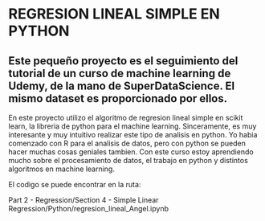 # REGRESION LINEAL SIMPLE EN PYTHON

## Este pequeño proyecto es el seguimiento del tutorial de un curso de machine learning de Udemy, de la mano de SuperDataScience. El mismo dataset es proporcionado por ellos.

En este proyecto utilizo el algoritmo de regresion lineal simple en scikit learn, la libreria de python para el machine learning. Sinceramente, es muy interesante y muy intuitivo realizar este tipo de analisis en python. 
Yo habia comenzado con R para el analisis de datos, pero con python se pueden hacer muchas cosas geniales tambien. 
Con este curso estoy aprendiendo mucho sobre el procesamiento de datos, el trabajo en python y distintos algoritmos en machine learning.

El codigo se puede encontrar en la ruta:

Part 2 - Regression/Section 4 - Simple Linear Regression/Python/regresion_lineal_Angel.ipynb
